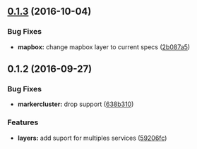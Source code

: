 <a name="0.1.3"></a>
## [0.1.3](https://github.com/elesdoar/ui-leaflet-layers/compare/0.1.2...v0.1.3) (2016-10-04)


### Bug Fixes

* **mapbox:** change mapbox layer to current specs ([2b087a5](https://github.com/elesdoar/ui-leaflet-layers/commit/2b087a5))



<a name="0.1.2"></a>
## 0.1.2 (2016-09-27)


### Bug Fixes

* **markercluster:** drop support ([638b310](https://github.com/elesdoar/ui-leaflet-layers/commit/638b310))


### Features

* **layers:** add suport for multiples services ([59206fc](https://github.com/elesdoar/ui-leaflet-layers/commit/59206fc))



